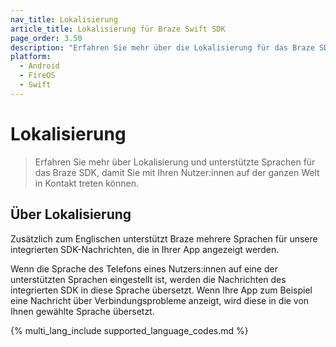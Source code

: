 ```yaml
---
nav_title: Lokalisierung
article_title: Lokalisierung für Braze Swift SDK
page_order: 3.50
description: "Erfahren Sie mehr über die Lokalisierung für das Braze SDK."
platform:
  - Android
  - FireOS
  - Swift
---
```


# Lokalisierung

> Erfahren Sie mehr über Lokalisierung und unterstützte Sprachen für das Braze SDK, damit Sie mit Ihren Nutzer:innen auf der ganzen Welt in Kontakt treten können.

## Über Lokalisierung

Zusätzlich zum Englischen unterstützt Braze mehrere Sprachen für unsere integrierten SDK-Nachrichten, die in Ihrer App angezeigt werden.

Wenn die Sprache des Telefons eines Nutzers:innen auf eine der unterstützten Sprachen eingestellt ist, werden die Nachrichten des integrierten SDK in diese Sprache übersetzt. Wenn Ihre App zum Beispiel eine Nachricht über Verbindungsprobleme anzeigt, wird diese in die von Ihnen gewählte Sprache übersetzt.

{% multi_lang_include supported_language_codes.md %}
